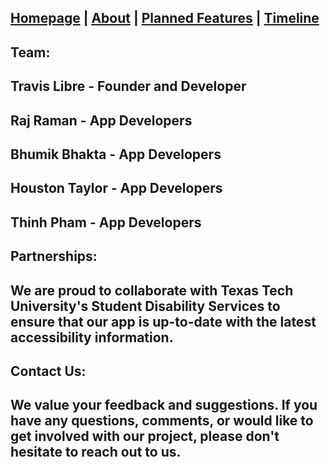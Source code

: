 ## [Homepage](index.md) | [About](about.md) | [Planned Features](features.md) | [Timeline](timeline.md)



## Team:

## Travis Libre - Founder and Developer
## Raj Raman - App Developers
## Bhumik Bhakta - App Developers
## Houston Taylor - App Developers
## Thinh Pham - App Developers
## Partnerships:
## We are proud to collaborate with Texas Tech University's Student Disability Services to ensure that our app is up-to-date with the latest accessibility information. 

## Contact Us:
## We value your feedback and suggestions. If you have any questions, comments, or would like to get involved with our project, please don't hesitate to reach out to us.
